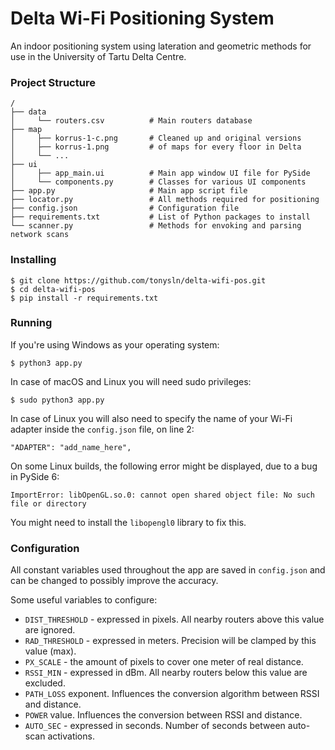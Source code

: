 # Delta Wi-Fi Positioning System
An indoor positioning system using lateration and geometric methods for use in the University of Tartu Delta Centre.


### Project Structure
```shell
/
├── data
│     └── routers.csv          # Main routers database
├── map
│     ├── korrus-1-c.png       # Cleaned up and original versions
│     ├── korrus-1.png         # of maps for every floor in Delta
│     └── ...
├── ui                      
│     ├── app_main.ui          # Main app window UI file for PySide
│     └── components.py        # Classes for various UI components
├── app.py                     # Main app script file
├── locator.py                 # All methods required for positioning
├── config.json                # Configuration file
├── requirements.txt           # List of Python packages to install
└── scanner.py                 # Methods for envoking and parsing network scans
```


### Installing

```
$ git clone https://github.com/tonysln/delta-wifi-pos.git
$ cd delta-wifi-pos
$ pip install -r requirements.txt
```


### Running
If you're using Windows as your operating system:

```
$ python3 app.py
```

In case of macOS and Linux you will need sudo privileges:
```
$ sudo python3 app.py
```

In case of Linux you will also need to specify the name of your Wi-Fi adapter inside the `config.json` file, on line 2:
```
"ADAPTER": "add_name_here",
```

On some Linux builds, the following error might be displayed, due to a bug in PySide 6:

```
ImportError: libOpenGL.so.0: cannot open shared object file: No such file or directory
```

You might need to install the `libopengl0` library to fix this.


### Configuration

All constant variables used throughout the app are saved in `config.json` and can be changed to possibly improve the accuracy. 

Some useful variables to configure:

- `DIST_THRESHOLD` - expressed in pixels. All nearby routers above this value are ignored.
- `RAD_THRESHOLD` - expressed in meters. Precision will be clamped by this value (max).
- `PX_SCALE` - the amount of pixels to cover one meter of real distance.
- `RSSI_MIN` - expressed in dBm. All nearby routers below this value are excluded.
- `PATH_LOSS` exponent. Influences the conversion algorithm between RSSI and distance.
- `POWER` value. Influences the conversion between RSSI and distance.
- `AUTO_SEC` - expressed in seconds. Number of seconds between auto-scan activations.

